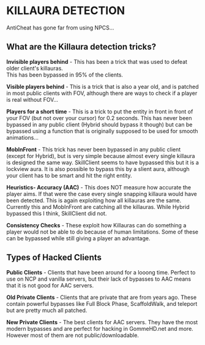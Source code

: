 # KILLAURA DETECTION
AntiCheat has gone far from using NPCS...

## What are the Killaura detection tricks?
**Invisible players behind** - This has been a trick that was used to defeat older client's killauras.  
This has been bypassed in 95% of the clients.

**Visible players behind** - This is a trick that is also a year old, and is patched in most public clients with FOV,
although there are ways to check if a player is real without FOV...

**Players for a short time** - This is a trick to put the entity in front in front of your FOV (but not over your
cursor) for 0.2 seconds. This has never been bypassed in any public client (Hybrid should bypass it though)
but can be bypassed using a function that is originally supposed to be used for smooth animations...

**MobInFront** - This trick has never been bypassed in any public client (except for Hybrid), but is very simple 
because almost every single killaura is designed the same way. SkillClient seems to have bypassed this but
it is a lockview aura. It is also possible to bypass this by a slient aura, although your client has to be smart
and hit the right entity.

**Heuristics- Accuracy (AAC)** - This does NOT measure how accurate the player aims. If that were the case every 
single snapping killaura would have been detected. This is again exploiting how all killauras are the same.
Currently this and MobInFront are catching all the killauras. While Hybrid bypassed this I think, SkillClient
did not.

**Consistency Checks** - These exploit how Killauras can do something a player would not be able to do 
because of human limitations. Some of these can be bypassed while still giving a player an advantage.

## Types of Hacked Clients
**Public Clients** - Clients that have been around for a looong time. Perfect to use on NCP and vanilla servers,
but their lack of bypasses to AAC means that it is not good for AAC servers.

**Old Private Clients** - Clients that are private that are from years ago. These contain powerful bypasses
like Full Block Phase, ScaffoldWalk, and teleport but are pretty much all patched.

**New Private Clients** - The best clients for AAC servers. They have the most modern bypasses and are perfect
for hacking in GommeHD.net and more. However most of them are not public/downloadable.
